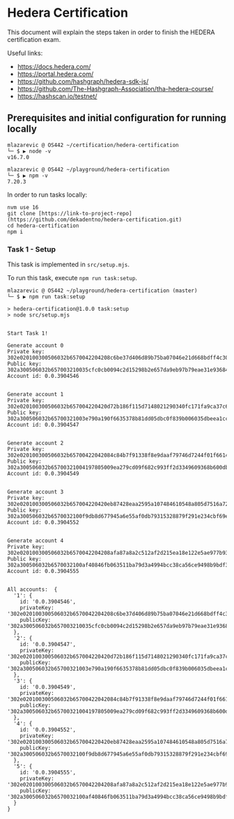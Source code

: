 # Hedera Certification

This document will explain the steps taken in order to finish the HEDERA certification exam.

Useful links:
* https://docs.hedera.com/
* https://portal.hedera.com/
* https://github.com/hashgraph/hedera-sdk-js/
* https://github.com/The-Hashgraph-Association/tha-hedera-course/
* https://hashscan.io/testnet/

## Prerequisites and initial configuration for running locally

```
mlazarevic @ OS442 ~/certification/hedera-certification 
└─ $ ▶ node -v
v16.7.0

mlazarevic @ OS442 ~/playground/hedera-certification 
└─ $ ▶ npm -v
7.20.3
```

In order to run tasks locally:
```
nvm use 16 
git clone [https://link-to-project-repo](https://github.com/dekadentno/hedera-certification.git)
cd hedera-certification
npm i
``` 

### Task 1 - Setup

This task is implemented in `src/setup.mjs`.

To run this task, execute `npm run task:setup`.

```
mlazarevic @ OS442 ~/playground/hedera-certification (master)
└─ $ ▶ npm run task:setup 

> hedera-certification@1.0.0 task:setup
> node src/setup.mjs


Start Task 1!

Generate account 0
Private key: 302e020100300506032b6570042204208c6be37d406d89b75ba07046e21d668bdff4c3038acdd3440da192f4579e76db
Public key: 302a300506032b657003210035cfc0cb0094c2d15298b2e657da9eb97b79eae31e9368490f29a223270df4e9
Account id: 0.0.3904546


Generate account 1
Private key: 302e020100300506032b657004220420d72b186f115d7148021290340fc171fa9ca37c6b8c611b2faaaa564c5cecfab7
Public key: 302a300506032b65700321003e790a190f6635378b81dd05dbc0f839b006035dbeea1cc1a6dde9da388fae6f
Account id: 0.0.3904547


Generate account 2
Private key: 302e020100300506032b65700422042084c84b7f91338f8e9daaf79746d7244f01f6614a3de12eae6658661dd5406c1f
Public key: 302a300506032b65700321004197805009ea279cd09f682c993ff2d3349609368b600db3cdb0e1276ff0a795
Account id: 0.0.3904549


Generate account 3
Private key: 302e020100300506032b657004220420eb87428eaa2595a107484610548a805d7516a72428f575a3f1dc392a5a782d81
Public key: 302a300506032b6570032100f9db8d677945a6e55af0db79315328879f291e234cbf69e8e9d90d6bec86f8b9
Account id: 0.0.3904552


Generate account 4
Private key: 302e020100300506032b6570042204208afa87a8a2c512af2d215ea18e122e5ae977b93c21aae55ae91f46bb33edccc5
Public key: 302a300506032b6570032100af40846fb063511ba79d3a4994bcc38ca56ce9498b9bdf3caa4bbd383a6e446e
Account id: 0.0.3904555


All accounts:  {
  '1': {
    id: '0.0.3904546',
    privateKey: '302e020100300506032b6570042204208c6be37d406d89b75ba07046e21d668bdff4c3038acdd3440da192f4579e76db',
    publicKey: '302a300506032b657003210035cfc0cb0094c2d15298b2e657da9eb97b79eae31e9368490f29a223270df4e9'
  },
  '2': {
    id: '0.0.3904547',
    privateKey: '302e020100300506032b657004220420d72b186f115d7148021290340fc171fa9ca37c6b8c611b2faaaa564c5cecfab7',
    publicKey: '302a300506032b65700321003e790a190f6635378b81dd05dbc0f839b006035dbeea1cc1a6dde9da388fae6f'
  },
  '3': {
    id: '0.0.3904549',
    privateKey: '302e020100300506032b65700422042084c84b7f91338f8e9daaf79746d7244f01f6614a3de12eae6658661dd5406c1f',
    publicKey: '302a300506032b65700321004197805009ea279cd09f682c993ff2d3349609368b600db3cdb0e1276ff0a795'
  },
  '4': {
    id: '0.0.3904552',
    privateKey: '302e020100300506032b657004220420eb87428eaa2595a107484610548a805d7516a72428f575a3f1dc392a5a782d81',
    publicKey: '302a300506032b6570032100f9db8d677945a6e55af0db79315328879f291e234cbf69e8e9d90d6bec86f8b9'
  },
  '5': {
    id: '0.0.3904555',
    privateKey: '302e020100300506032b6570042204208afa87a8a2c512af2d215ea18e122e5ae977b93c21aae55ae91f46bb33edccc5',
    publicKey: '302a300506032b6570032100af40846fb063511ba79d3a4994bcc38ca56ce9498b9bdf3caa4bbd383a6e446e'
  }
}
```